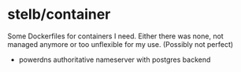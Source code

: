 # stelb/container

Some Dockerfiles for containers I need. Either there was none, not managed anymore or too unflexible for my use.
(Possibly not perfect)

* powerdns authoritative nameserver with postgres backend
